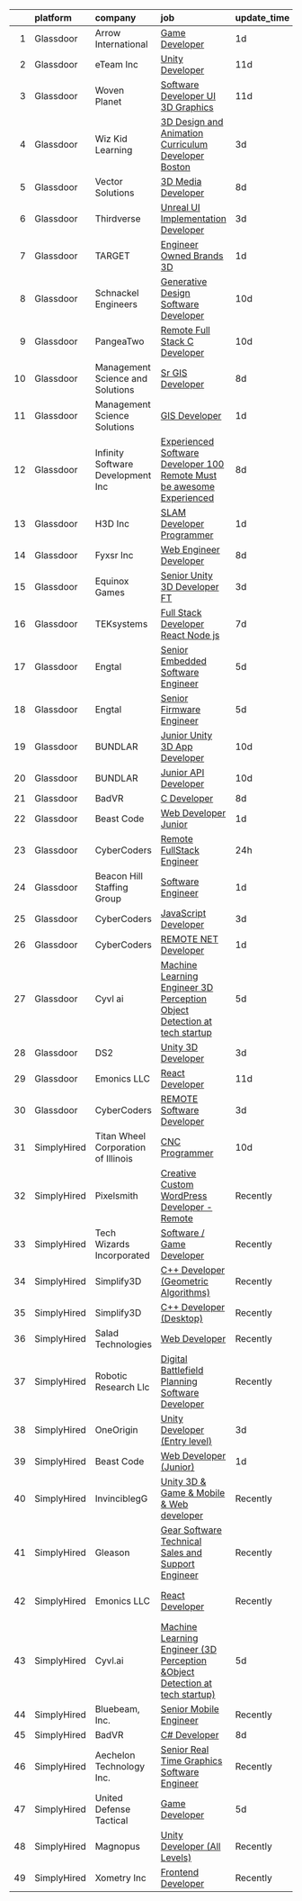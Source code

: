 

|    | platform    | company                             | job                                                                                                                                                                                                                                                                                                                                                                                                                                                                                                                                                                                                                                                                                                                                                                                                                                                                                                                                                                                                                                                                                                                                                                                                                                                                                                                                                                                                | update_time   | location                    |
|---:|:------------|:------------------------------------|:---------------------------------------------------------------------------------------------------------------------------------------------------------------------------------------------------------------------------------------------------------------------------------------------------------------------------------------------------------------------------------------------------------------------------------------------------------------------------------------------------------------------------------------------------------------------------------------------------------------------------------------------------------------------------------------------------------------------------------------------------------------------------------------------------------------------------------------------------------------------------------------------------------------------------------------------------------------------------------------------------------------------------------------------------------------------------------------------------------------------------------------------------------------------------------------------------------------------------------------------------------------------------------------------------------------------------------------------------------------------------------------------------|:--------------|:----------------------------|
|  1 | Glassdoor   | Arrow International                 | [Game Developer](https://www.glassdoor.com/partner/jobListing.htm?pos=108&ao=1110586&s=58&guid=000001820af06bb885a3ee2942134039&src=GD_JOB_AD&t=SR&vt=w&ea=1&cs=1_aa5c3f29&cb=1658040905024&jobListingId=1008008494479&cpc=C4A69CCDBB3B9599&jrtk=3-0-1g85f0r0qklug801-1g85f0r1ag2ck800-8ae01c0f36fe9a0d--6NYlbfkN0Cs_GljMRtxZWq9EeVFiOrfb1E8GU_w2DWk6sAisfzPocODJL1mpd4Pf6XwmzHYX5uVFaZl639YvIUhf-SKfDp7rCWLf-RZZ2tRwus04HweTWsFzpbwwAPxyTadbN7Ao1EH0iw7oUONHlCoEN-l4WPfkkqi9NCtWOn6VRIglnoiBhCpXXAV8Ff-cK8H7tTYmY2CmIpt1uVIUOnA9--oKjw51r887_QKFoOv1IZxyoE9p_KoCKpdcXL9j3M-ZpYuF1uJF4Oep43oRMJf5CCQ5GcCbprUti2zzysFdktgcWyIiJ8Q1frGArAgsAPHd3JCiQs_sENxdxQ28xUDCXyGwYritMDwKehdTzY6ssgU2iaelgf_YgVQ0TAKFGbFpUbT7b6R_hlegU4453hPXs7YBuW0oQ78JFOQwjp1NAvYSLwh2Up7VjH_rsVrcEA6mQmchncDI2wFrPTbtlHCtr8RpFLG2MSaLv3PSR0%3D)                                                                                                                                                                                                                                                                                                                                                                                                                                                                                                                                                                            | 1d            | Greenville, NC              |
|  2 | Glassdoor   | eTeam Inc                           | [Unity Developer](https://www.glassdoor.com/partner/jobListing.htm?pos=111&ao=1110586&s=58&guid=000001820af06bb885a3ee2942134039&src=GD_JOB_AD&t=SR&vt=w&ea=1&cs=1_a136d96b&cb=1658040905025&jobListingId=1007985414064&cpc=9908D8D4413DBB8A&jrtk=3-0-1g85f0r0qklug801-1g85f0r1ag2ck800-e4f5f2f77c7a5e27--6NYlbfkN0BrebvuryEatuNHUHZCAQUz0OnV0ltSPb-mADEOcHGVot9rTrxxekT_0oFh76gfC5mPXlbWNqmB225apfScfrCU2JrkwAS7ewq6yO6Haz_G-wU55LR7RRBedLF-9-2wWB-zpB5YeSZ4IwU1LLrhnPtAiQ9DRpiCdciqnutn4FeqqqxBf-2elZ3V7AfpppKr23KPBMBCPfR-OTGYZ19IKMdIlNHrpsAt0UsO-HlLNkNx48u0cAoTF3ChgQMcLHqr5imSvMoRUsgjhs6RIcO4tpE-XrqtIhmj0aLhx0iBayKFb3cyyKNUr6qrC4xuqjEV8q50SzbkCwcCy1psYJJMWjXItWtAzToZoNF52Hlp_kFaJFu8ZY07CSdSIiyBVNU_Mc2z2SDJ16iRQPoNAHLFBptRygUJ2VysT1exuXRWFSaGGnW_3vX2CrAsikbaPDAzEdhawRVpuFrp1E2TJd4XctTJdEuwQuDlJQJKGNEmgY80ju738tg_bT9kD9Xmm2Ln0FU%3D)                                                                                                                                                                                                                                                                                                                                                                                                                                                                                                                                           | 11d           | Remote                      |
|  3 | Glassdoor   | Woven Planet                        | [Software Developer  UI 3D Graphics ](https://www.glassdoor.com/partner/jobListing.htm?pos=106&ao=1110586&s=58&guid=000001820af06bb885a3ee2942134039&src=GD_JOB_AD&t=SR&vt=w&ea=1&cs=1_7b9a2581&cb=1658040905023&jobListingId=1007986416991&cpc=AE9F6614D4EC1B58&jrtk=3-0-1g85f0r0qklug801-1g85f0r1ag2ck800-45e24007f5f1396f--6NYlbfkN0DSgjPPcnEdvoK3uuxfISLALE6pB1FR7YSHOr_tSg5_QCn410VK5Ds4sai37YL-FnFSoIZqvE9RVYgU4zL2mlfJ_uFXv9xCsapT1JUXc56Sf65AsmN7g1lfrJd60L6aU9d3gZIf_D8CIwL1yA069_Fo_jYKHls2jd_9vSYBSvU59-ydQFe80vLv5vuj0n0bnw-iz4ktEIDf9fnlhf83LcUbu8p0nt2tKPst5ToaxiG-qFrdtSNEjbxdhdOw6nKvqGWo4IK4Q0hiSBeDAI-2ISE_r80UjP3aEiVKkV06JUnGfJdbGpm1j5eZlIhrC9Q2bLsLXkrWHDnMnFQJWevyDGjIKzfLVGc7g0mNb_S0CXKSBt2QgWMnIVaeFzE1gG5PGjEk0EKpJ0N7uHRdsrbqlqK_OvLGtsO4oV41cxKUFdl9VC-5r6OuG_KHLLx2AgYg3qeF5YDC6xyyOp028ULO4BOBCRM04MhhSiYGy2X0JDOtffrasbQZ8hee78ClEQxxINeSP235mVhNQMHHk6A0xljtlCIMNBlBWUyUVSl9G7CKVC1pR3Tj63g8N8ELFVI5bldMZPBPGPyPHw%3D%3D)                                                                                                                                                                                                                                                                                                                                                                                                                                         | 11d           | San Francisco, CA           |
|  4 | Glassdoor   | Wiz Kid Learning                    | [3D Design and Animation Curriculum Developer  Boston ](https://www.glassdoor.com/partner/jobListing.htm?pos=129&ao=1136043&s=58&guid=000001820af06bb885a3ee2942134039&src=GD_JOB_AD&t=SR&vt=w&ea=1&cs=1_7efe1927&cb=1658040905026&jobListingId=1008003616267&jrtk=3-0-1g85f0r0qklug801-1g85f0r1ag2ck800-34dad940bcb33a28-)                                                                                                                                                                                                                                                                                                                                                                                                                                                                                                                                                                                                                                                                                                                                                                                                                                                                                                                                                                                                                                                                        | 3d            | Boston, MA                  |
|  5 | Glassdoor   | Vector Solutions                    | [3D Media Developer](https://www.glassdoor.com/partner/jobListing.htm?pos=120&ao=1136043&s=58&guid=000001820af06bb885a3ee2942134039&src=GD_JOB_AD&t=SR&vt=w&cs=1_9486d29a&cb=1658040905026&jobListingId=1007993677142&jrtk=3-0-1g85f0r0qklug801-1g85f0r1ag2ck800-8e6ab28496598dde-)                                                                                                                                                                                                                                                                                                                                                                                                                                                                                                                                                                                                                                                                                                                                                                                                                                                                                                                                                                                                                                                                                                                | 8d            | Remote                      |
|  6 | Glassdoor   | Thirdverse                          | [Unreal UI Implementation Developer](https://www.glassdoor.com/partner/jobListing.htm?pos=130&ao=1136043&s=58&guid=000001820af06bb885a3ee2942134039&src=GD_JOB_AD&t=SR&vt=w&ea=1&cs=1_87b802e4&cb=1658040905026&jobListingId=1008003638061&jrtk=3-0-1g85f0r0qklug801-1g85f0r1ag2ck800-2670377ed1bb73d7-)                                                                                                                                                                                                                                                                                                                                                                                                                                                                                                                                                                                                                                                                                                                                                                                                                                                                                                                                                                                                                                                                                           | 3d            | Remote                      |
|  7 | Glassdoor   | TARGET                              | [Engineer   Owned Brands 3D](https://www.glassdoor.com/partner/jobListing.htm?pos=124&ao=1136043&s=58&guid=000001820af06bb885a3ee2942134039&src=GD_JOB_AD&t=SR&vt=w&cs=1_dd011598&cb=1658040905026&jobListingId=1008007564528&jrtk=3-0-1g85f0r0qklug801-1g85f0r1ag2ck800-93c1d1327f80894d-)                                                                                                                                                                                                                                                                                                                                                                                                                                                                                                                                                                                                                                                                                                                                                                                                                                                                                                                                                                                                                                                                                                        | 1d            | Minneapolis, MN             |
|  8 | Glassdoor   | Schnackel Engineers                 | [Generative Design Software Developer](https://www.glassdoor.com/partner/jobListing.htm?pos=102&ao=1110586&s=58&guid=000001820af06bb885a3ee2942134039&src=GD_JOB_AD&t=SR&vt=w&ea=1&cs=1_cfcbff0e&cb=1658040905023&jobListingId=1007987458836&cpc=56293B474173B5B8&jrtk=3-0-1g85f0r0qklug801-1g85f0r1ag2ck800-7e547bc3bbec425b--6NYlbfkN0BrTPNwjDoELvBVia9gkET74rNEsU_fi4RRK14NiMbuskwBmYiUl43ITcLe-zL9azDC2bpr2SCa5atbsWtVarJGFgRc_UdXsaXv9eSq5MhWIbYHXS2iNjxtl57jP_-YbQkWhoL7t-RZsYxZUoCrAWVDMEXxgRFdx9CQTy9-cnfIsIM4DpLEIpgy2J1BXSAbDoZsDYZiW9UskOPUg6KDX1b8IT9mMNyS6sgT0sCii9j6QoRfjZGmCi0GaJreKvapcNeFdaY37IdGr4X0b3eBN24X6R3p1-u7iLt0YzAaX37gNTz-A8b8pGksvu9bVfhzRyzuceSHYMZr0ZRCWSU4OC1JMhGXNZGYOFg-fVsgPZs4fnlXCqpLr_9jzqKpvinLcqAgsnla55BrvN9C_itLZPsGs83gWKHkGNR_OQ42fhNtjsKNFeylArrfFl1ciXV_MibVOYXTfznJ0AhqMWCzcBeHNy_ZfNiGPnx04mMBMrfGDHSjtEHxpoRixcBXF4rKWmQ-NP6JX4X17Sv1fRjnztTXAd4qn1qXOxE%3D)                                                                                                                                                                                                                                                                                                                                                                                                                                                                                      | 10d           | Omaha, NE                   |
|  9 | Glassdoor   | PangeaTwo                           | [Remote Full Stack C  Developer](https://www.glassdoor.com/partner/jobListing.htm?pos=109&ao=1110586&s=58&guid=000001820af06bb885a3ee2942134039&src=GD_JOB_AD&t=SR&vt=w&cs=1_15cb54cf&cb=1658040905024&jobListingId=1007987822530&cpc=C5F9C09AE97B3D2F&jrtk=3-0-1g85f0r0qklug801-1g85f0r1ag2ck800-b4681075ca74780a--6NYlbfkN0DNW2r_g_L4iYlqGxiHKsZQ9YGI4uo45ioTMb5HFAR8n6iDGHO1VjmvlIPbblnpE7ZtFBUYOjTuSl88U1jlK8KBNXypQKDW4Bo4bremIaL_2KQUJN-eXeaNSHEhinoUH7nP9bxEoLzuq5DJ5Nb9TgROI_7XQVUiJwM7zoMFyd7Euhr_f6gFbbZO6BDlkf8gzQYV6MoGjHBHKViJA5XOBRhwjapVBkRB1Aum2JdqfhDm6b8Uf9pQcv8wTGVL1Tfy1TUFkBR0CMwMOkCfVRRCvWP-4XZ46fpbV1syBOWQu26TD63i_WuDHtfi1hcJ1GlddN8MGxmliI0ShJf_r3dMhXtB9uAtnWcG02y3lEUqMEeXkNOPvQo6BiHeNox_VDz3SokRQM4De0x1fxiAS1Hswt_Z4GxSETd_93jzS1EPn5-CPDxJsLg5ovwA8QyINsJJFnp1k7Dr2aCeQKO653rtoID8pfixmaK_jlkrG-VW62vionInJgHFmxYI3qkuKsDv_IY%3D)                                                                                                                                                                                                                                                                                                                                                                                                                                                                                                                                 | 10d           | Daphne, AL                  |
| 10 | Glassdoor   | Management Science and Solutions    | [Sr  GIS Developer](https://www.glassdoor.com/partner/jobListing.htm?pos=101&ao=1110586&s=58&guid=000001820af06bb885a3ee2942134039&src=GD_JOB_AD&t=SR&vt=w&ea=1&cs=1_083ec954&cb=1658040905022&jobListingId=1007993181729&cpc=73DBC1829D015C39&jrtk=3-0-1g85f0r0qklug801-1g85f0r1ag2ck800-a9695d677b6a2142--6NYlbfkN0D788tVLZnHYB2JKTLmCXo4PydfvtZKcdbYx6lxKaz3Ivsieb2l0W2pmT-FnCBvTR_2KStkHn2n18Met3D4blVPB3VXfhj9WqCcKZXx2lqe6PNsKh2TVpT8N6_9mGIzwqC1aQ-9oxuxGHefqz2Hzn5Vi7fjIW9PAaonWuAqwN_JRMWxLAokTEh35qHHAVdiPYF0wifcLTh3XfNfxyCTsYTF3aemAgs_fuNBwkH0bKxCvaFM3iNFU9WaRMKaVk9gnUic3xKUOxgRpWah8UEgnR0F8fCiML2Ukum-nUANiuB3b39s2MnwVJ8LwcII5O4a56zYO1ERGi5zZ7upYJGQCsY95z17R7jSbhUbdK39RAW8cO_89uv1qE28moDR3uHlaK2GPwQ-n_vOfoT1l-eaj6Gyt51fQQHDGIs-3qVnNHFjNOqfNLWGXSB6IJaONGLr9HoYZh0Fhx9MVkRBtD-160M1tHF7Oohp_MnDpSUpbjRbBUeemt8L5WnnohnOz-Fyqjjn-xlpYbzYJg%3D%3D)                                                                                                                                                                                                                                                                                                                                                                                                                                                                                                                           | 8d            | Washington, DC              |
| 11 | Glassdoor   | Management Science Solutions        | [GIS Developer](https://www.glassdoor.com/partner/jobListing.htm?pos=103&ao=1110586&s=58&guid=000001820af06bb885a3ee2942134039&src=GD_JOB_AD&t=SR&vt=w&ea=1&cs=1_396b9405&cb=1658040905023&jobListingId=1008008426386&cpc=E5CA8B5EFD9AC7B2&jrtk=3-0-1g85f0r0qklug801-1g85f0r1ag2ck800-f691534a5cb0defb--6NYlbfkN0D5EoDI19pzLD_ZoAvoqM1-O9qeTV9KvYbDAr1-bMzVcQf2IFddxPxdVpy7nU-eKPkVl2j_kXMp2VNSq6XAsCy1xL2FA03BOcK43qNTTXUwQ9ZVeX9oC2-ale2ASakUlZrh_Mk8ZWIt_Nb-3BN0sZjtTDXt05vzuqMIqGR_7P_gsEFFUBVItSBf_XrVMIA1d91eG7doiaQkWGAdx2RN5IG1wcCF6u-a5DHP5v0MkEzL9hIDoyFu6qAbprpapXgHTXwd-izkaQ-cUnWZdOaY0hyd9r5QOY6m7ZVQsk0tqicLFmlOOn4uOwLLr1FzPiUOg-uqECLuG-YWzXUk2s5iLCE5z8v77tNLtbp2m4-pG_wo-pL8x2RRmbt568pgpm4FDP4K5viVowG2MK8Daf1hXLPOcSEPYeUrc6GIDc3YEwwhohqq9SU98Kk2DnGGJ6il-r2HVqw_0a6C9f5Ydju5ldyD0hI4ejnPbYS_vf7Gu4HXuaARBDSoOLQ8NS4JxWw22gT0mfn3PMPeaw%3D%3D)                                                                                                                                                                                                                                                                                                                                                                                                                                                                                                                               | 1d            | Herndon, VA                 |
| 12 | Glassdoor   | Infinity Software Development  Inc  | [Experienced Software Developer 100  Remote Must be awesome Experienced](https://www.glassdoor.com/partner/jobListing.htm?pos=107&ao=1110586&s=58&guid=000001820af06bb885a3ee2942134039&src=GD_JOB_AD&t=SR&vt=w&ea=1&cs=1_d5205f01&cb=1658040905024&jobListingId=1007993394974&cpc=0C139D4CAD5A6DB2&jrtk=3-0-1g85f0r0qklug801-1g85f0r1ag2ck800-eac65cdda7870806--6NYlbfkN0DXKDYI_yepg0NlIxbNRNpLYk6-xAUlLi5O8UrMeMQSh3pNpjdiW1Sf8S7F-R7ry5FRXc-juaRw04YKabKgxk8-6Iru4SUJLBmPhkQiSB2TipXdLRwztxZIGFPW1Q4dowMoeyW0CQZCb3NDnlQrFdAgvHBP5WPEDsrbrqIc9s6hXIaXGTBynWm7xz1TuoFFnYYmO8T8IEX2zzqy6oA_QJHcfz5g92LCJAxTgYVDF9vTbBVK9Zf2jdmL-xAdscqfoMm8NjCqap3VBML0XJO51aIjJrPWcJ7ES_WNXNngqCuKEcqADL85lNeJZe34cuQQT-rQr7Qnj0k4WaQ0GGITgBRL9be4cy_uIziPhipKWG7Gi_OXTPI08PSeNJardg9S0_UksJ6aF0BF_za66pwObb5rZ_FG_AyN7Fa3KmEMEGOvGf1FjnslidFxWTdE4PTNdwbC8SFBbZCrJq80JRtNcOdIAvtaj4jVjZKFxlYsrYIsyT8KMTCPSG_8NXLtUhOpAZql8AH3pffsi-vptf_6o77k7XOnLdoAjnKeWZRwxvw6VhA7YCjJH5rOgcxZXFTGIAE%3D)                                                                                                                                                                                                                                                                                                                                                                                                                    | 8d            | Remote                      |
| 13 | Glassdoor   | H3D  Inc                            | [SLAM Developer Programmer](https://www.glassdoor.com/partner/jobListing.htm?pos=104&ao=1110586&s=58&guid=000001820af06bb885a3ee2942134039&src=GD_JOB_AD&t=SR&vt=w&ea=1&cs=1_7f94c142&cb=1658040905023&jobListingId=1008008514010&cpc=7F406056C5176881&jrtk=3-0-1g85f0r0qklug801-1g85f0r1ag2ck800-5537fc3e7733a8e5--6NYlbfkN0C_kYFcWe4Im3TRdUSuZqhyeMxyATEL5ulxS1hc4rSp6uKqNyxQYFVsQKMFZziBSJ4VVuNJK6yjH_GYAtsTrze1Qz6f4gXqsCRSNFF7QtgPCkfZ1LDRuY6iL-qy01m_njHQ5NguFAnKepn7DqBh6iK6SQil1RNdjY6g5p0OF-GiGKpi1nUh1co2KdAT1kVRsxJtCC6ObuIGrCaFArWdqxZkG31cNjWpNQSXIEWOKXpS2HIJHPoy3jXgnyOZXgz_gTIdp1QDj0_r_8ylIQIZKnFAzfGD1i4KuNeg9GQYlrb7MoIBFjFZdxe0E2-Tg65aqCiZi_H0z_AnqbLoTVzSADIQfUjalqjm80jI-fb7LuhR5XMGCdP9h-y01M86wc1imsWa0gQItMS3cxFUPVlViHE3aRPkr4blolPJfLWOD_2kWNZQpLhEmJUMPznZgnkLQkAfRg3bBdByTxMsjdCHN4pEcO--pQuFwGovHLRtLjcnxUmjO8mRlExDbm-8OqljiKFiwShMGnbcDg%3D%3D)                                                                                                                                                                                                                                                                                                                                                                                                                                                                                                                   | 1d            | Ann Arbor, MI               |
| 14 | Glassdoor   | Fyxsr Inc                           | [Web Engineer Developer](https://www.glassdoor.com/partner/jobListing.htm?pos=125&ao=1136043&s=58&guid=000001820af06bb885a3ee2942134039&src=GD_JOB_AD&t=SR&vt=w&ea=1&cs=1_290613ec&cb=1658040905026&jobListingId=1007993460236&jrtk=3-0-1g85f0r0qklug801-1g85f0r1ag2ck800-97a31c3b0656655e-)                                                                                                                                                                                                                                                                                                                                                                                                                                                                                                                                                                                                                                                                                                                                                                                                                                                                                                                                                                                                                                                                                                       | 8d            | Houston, TX                 |
| 15 | Glassdoor   | Equinox Games                       | [Senior Unity 3D Developer  FT ](https://www.glassdoor.com/partner/jobListing.htm?pos=122&ao=1136043&s=58&guid=000001820af06bb885a3ee2942134039&src=GD_JOB_AD&t=SR&vt=w&ea=1&cs=1_56a52466&cb=1658040905026&jobListingId=1008003082129&jrtk=3-0-1g85f0r0qklug801-1g85f0r1ag2ck800-998934cf1a1a27dd-)                                                                                                                                                                                                                                                                                                                                                                                                                                                                                                                                                                                                                                                                                                                                                                                                                                                                                                                                                                                                                                                                                               | 3d            | Remote                      |
| 16 | Glassdoor   | TEKsystems                          | [Full Stack Developer  React Node js ](https://www.glassdoor.com/partner/jobListing.htm?pos=117&ao=1110586&s=58&guid=000001820af06bb885a3ee2942134039&src=GD_JOB_AD&t=SR&vt=w&cs=1_24629a08&cb=1658040905025&jobListingId=1007994197078&cpc=C4A69CCDBB3B9599&jrtk=3-0-1g85f0r0qklug801-1g85f0r1ag2ck800-e5470a0c88ea5a8f--6NYlbfkN0AuKz8EBO1xHDEL7V2YF9xF3dC_I9B9i-Zw2Jh8clPMK9BxhHDJszxSyW718EipT5MlaGIjSuPp5ThcRqBXMXYGPTa03Ekk-65yCIpng8GrnZwI-xdKEpRv0ZmCj6anxiJ7czwOpXb1PgzGPNwQoOONxMJO8q6FFUY4ZKBspCjha5KoeZTS0ko4AaMUHRfeWAMBbv3bbDnlXd2gTQVgaYALoSmODMjeOJA2Mk3yDs2qxruAB0XsWdOTwtwz6CZ0VZF1miTB2nUYFDfD5XGjtQFODv_7S-Q568hX85EjPdbQHYsNs0_2c-nKSS9MnSEk8_te738jEWTowAQ2A4ZKcunqJnoCMXRLikpZlyaoSUciHMd4T2gvX1ECz8GGhGTaUu0-g7agx3EAEPzj4J1um4hNQukfbld9nhpMMirg0yv2gnUH4kfYoGKDKKDOYO1T3ggdVhZK4Wh98GNXz45kx65B29C93Xu7SCIV4T2UGis2iVht1JuSZFyBob8-PHvfkjOeoufUPtrVbSlZOVrLddN5rvyLRxl4lueE9cnDUg9RZRoifl26SO11szMHaLnAe43G6zfi2UHQ-q0E98Hlia94n-zFFYM1BUEK9005xyqJIRhYr20DnHvLcOV12g2B_Wk3ditJCa5mAa0_RnNSSkIKtYcOQNtgZ0QoWW2D8XCw0ixfeXo7Vyee7Ucnf-lVtK_W6sjBQ-kaLlN2dwMk2UI5Q5fgms30SEWQKPVNlwLrNcc49EZKiIuyvWa50_JEnxID8gwZq_ofBofuUbgo3apRmuMDJ-O09jhiAk2OuX5Ti-4PmrmHPAJ_qoqhSyecoMQmD4ipX04nf8yqFljvz783Qtj3xSkXpjmHbv9Z1lgDnAXQgP4fk4KCAvtT-e_Vj_Bcn8Fh44qqXvyzNEkOZzhu3VZPapyz8mJ5sBUfgIAF6Tb1E8hJQ9OYxgOT8c2ik6pvXD-Ja0bu8A%3D%3D)                                             | 7d            | Atlanta, GA                 |
| 17 | Glassdoor   | Engtal                              | [Senior Embedded Software Engineer](https://www.glassdoor.com/partner/jobListing.htm?pos=118&ao=1110586&s=58&guid=000001820af06bb885a3ee2942134039&src=GD_JOB_AD&t=SR&vt=w&ea=1&cs=1_ce945413&cb=1658040905026&jobListingId=1007997824843&cpc=3BA4CE39D5B5DEF5&jrtk=3-0-1g85f0r0qklug801-1g85f0r1ag2ck800-82d6f23704817a50--6NYlbfkN0B7Z8t6fEMDh_BTkcJVPNJicKvZQEBTy5HSwyHa20ewqmyfWNXjNsfvmtdqiCQm-Exwe_wbqNu0QcFeivMAlMSODOnjPIM4O5KHHcFOrvF3nZ7IR0TS_3NafrLNa-GRmrCLDBAWYCfr-3yabP6jYzArtLUwaDuZHeZnwhhiPjv9hMRAdwv-Rdt9ASIuz4idRbz0TKZQF-X4t57vCD93Dm7cJBJVqkG1iXLBv2p5xbEVnK0fDqQlm6FC07BnjqxGGc4WfaXOSR_srBvw8YhCiux_wi95EXdMrQDIAWmMHl8vHrVHuhwnyHncXoQ_aSXPZXFgwf6Di1ugB4stUtvTf4H9ORwtX0sbzY-0nEHjBD5EuE5ocvdga49LCbkTivxwvLhg2NAsDAFIkd0qZDQTBkrmNMeCiSOiv2-TmL3L5KmSeX9-qkGc9J-euqzTmMiqO9Am2cPZRXdnOw7OIKXm_ZeGY-HCnTPyLj_eGx1BEIq-u9yn3OGIyBbnqaNsXckJDKbu3PmXVmypct6x9aRD7Ql7)                                                                                                                                                                                                                                                                                                                                                                                                                                                                                                       | 5d            | Remote                      |
| 18 | Glassdoor   | Engtal                              | [Senior Firmware Engineer](https://www.glassdoor.com/partner/jobListing.htm?pos=115&ao=1110586&s=58&guid=000001820af06bb885a3ee2942134039&src=GD_JOB_AD&t=SR&vt=w&ea=1&cs=1_fcc74816&cb=1658040905025&jobListingId=1007997749854&cpc=FA84DF7EA1EC2398&jrtk=3-0-1g85f0r0qklug801-1g85f0r1ag2ck800-f352fd73ebb209b7--6NYlbfkN0B7Z8t6fEMDh_BTkcJVPNJicKvZQEBTy5HSwyHa20ewqmyfWNXjNsfvmtdqiCQm-EwkGVhWC41tiQN2mrC4JIHXkbo0d9lIRyVttaPD5n4y0YB2JTrKS8Xs-UojCRzAQwoJnDd55hQ_pVUPu4o1f5GskgQLgBiwmvKf8p3NXDyAG4x17QdoMSExGb1pWsV4vBB2_ImHNbvvR6g50AnjpN8Zrns09zfycjLsQRbrK7rTIDb738o1X0AWH_Fjyh9YNFNFhw5DTl-oNFF65_icYyPERZGR6hji8lM9vd_ZeRPbe4uNBywOU1JSQNPr5lIIPVvLtuHIWht3DxqgYRwc7diFAHktLS_MfXT8tDp9iwKrY4fNfkRDee0jqXaMi9xebClRf4T7RMPGQLVer5PqjfkG5DeeachvlyxQjGLtQ82G6eNAGCj40eNiD9ww0gT9vMYWjYKyHnDg7uQPpscGrg0pFA88Y2jxYsDNN39uckvc1zVseH41tvmxlrfFDns4ZKZ_cyhQ7R0hAXQhTwS7Okvt)                                                                                                                                                                                                                                                                                                                                                                                                                                                                                                                | 5d            | Remote                      |
| 19 | Glassdoor   | BUNDLAR                             | [Junior Unity 3D App Developer](https://www.glassdoor.com/partner/jobListing.htm?pos=127&ao=1136043&s=58&guid=000001820af06bb885a3ee2942134039&src=GD_JOB_AD&t=SR&vt=w&cs=1_ec53d5a0&cb=1658040905026&jobListingId=1007986583896&jrtk=3-0-1g85f0r0qklug801-1g85f0r1ag2ck800-50f9f1a49298fc1d-)                                                                                                                                                                                                                                                                                                                                                                                                                                                                                                                                                                                                                                                                                                                                                                                                                                                                                                                                                                                                                                                                                                     | 10d           | Chicago, IL                 |
| 20 | Glassdoor   | BUNDLAR                             | [Junior API Developer](https://www.glassdoor.com/partner/jobListing.htm?pos=126&ao=1136043&s=58&guid=000001820af06bb885a3ee2942134039&src=GD_JOB_AD&t=SR&vt=w&cs=1_b71e00cf&cb=1658040905026&jobListingId=1007986583910&jrtk=3-0-1g85f0r0qklug801-1g85f0r1ag2ck800-bfbacfb04bfee550-)                                                                                                                                                                                                                                                                                                                                                                                                                                                                                                                                                                                                                                                                                                                                                                                                                                                                                                                                                                                                                                                                                                              | 10d           | Chicago, IL                 |
| 21 | Glassdoor   | BadVR                               | [C  Developer](https://www.glassdoor.com/partner/jobListing.htm?pos=123&ao=1136043&s=58&guid=000001820af06bb885a3ee2942134039&src=GD_JOB_AD&t=SR&vt=w&ea=1&cs=1_71d480a2&cb=1658040905026&jobListingId=1007993870109&jrtk=3-0-1g85f0r0qklug801-1g85f0r1ag2ck800-32f6b856d5d3b74e-)                                                                                                                                                                                                                                                                                                                                                                                                                                                                                                                                                                                                                                                                                                                                                                                                                                                                                                                                                                                                                                                                                                                 | 8d            | Remote                      |
| 22 | Glassdoor   | Beast Code                          | [Web Developer  Junior ](https://www.glassdoor.com/partner/jobListing.htm?pos=119&ao=1136043&s=58&guid=000001820af06bb885a3ee2942134039&src=GD_JOB_AD&t=SR&vt=w&ea=1&cs=1_4f1c6fa9&cb=1658040905026&jobListingId=1008007539723&jrtk=3-0-1g85f0r0qklug801-1g85f0r1ag2ck800-c8e957f991a44925-)                                                                                                                                                                                                                                                                                                                                                                                                                                                                                                                                                                                                                                                                                                                                                                                                                                                                                                                                                                                                                                                                                                       | 1d            | Fort Walton Beach, FL       |
| 23 | Glassdoor   | CyberCoders                         | [Remote FullStack Engineer](https://www.glassdoor.com/partner/jobListing.htm?pos=116&ao=1110586&s=58&guid=000001820af06bb885a3ee2942134039&src=GD_JOB_AD&t=SR&vt=w&ea=1&cs=1_684a12a4&cb=1658040905025&jobListingId=1008009980634&cpc=FB7E4A1762AE5BEC&jrtk=3-0-1g85f0r0qklug801-1g85f0r1ag2ck800-571b3b0fdbc5b03c--6NYlbfkN0CpFJQzrgRR8WqXWK1qKKEqALWJw739KlKqr2H-MSI4eoBlI4EFrmor2FYZMP3muM0K9Plf2oVC_8yqqEuYul4gQmHUweETcuiUd-Lj5I1nVYrpdvzSLUgLG11rEaUcLZPsKsSEikeEiuiB4Fxh8HsKprOf_flwSacIYlH0-MOKBGntY0A_RXJ1iV2tq9BZC6aQYYzogwHjrnIzxgc98UOs_XKoyzzXXeD1x03RZlabND5lR_PM54fJ4s8pgKJv3KjRjErwbd2AKOoOvDotGYbZ_ArcB1j7fkwpT10r56uhf3Ce87UctOEzDOHG903jK-GCgVrg-skDJC9JxxusyB3X9JO3cy1ilwrEkR5QZzTziPHLKXv-oXDeBCtUdU16hBg5CvgKTHLMAIhgJqRYzevNkqqVE4rm6SZnBDN1nM0UvWTlul1Goz6UiVETfSDe9Z401N7GgJ_YxkfACJFLJhHXP6raioJMYJR--plSK29tXfQRc4gpC7iuQ0aiHiMT5T-XICEHqcI_GlJ8mdCIEHKNrvt1_zjLzOxfR2265ycoPVjT3Xkmu_I_AcyxwQZjVppgBFTVWPvvRzNRRjQBUoYm41-IkfaFjZ_YysBvooKZa1JyeoxAermm1lQPnWlg0njXzBj4ulolHyGOJZxYzAJ5Lfnx8tZb2W0V-oGEi0XoC50stRFEUOoum8C7hHHe0MAMDdjD5pytFCpUulz4Hotb0qjynz0dqGHjet1kzRVySP1U-0pckXnP0eaOWCg1Eh7o2sABsrHkq9F4Ix0_zHcUilJSHyq3f6UKTskyImt5vSnbwQb6mWIh6dfQ5xWzPR17vqUEQ2EEhLTeevK_1Gh0_Ou1W1ax5drudci_a13D-ymGaTk00Gc6hm9znDOC24swULTaVJ0rrizv3QppqGYxbZ11KOm8ClFAHe5VV4nMeldr93ByfL0JwXkGNXEHxAlmmkD1ISBsuFtbJ8udCdIZa6fTF2gPu1EJwLOk7aMaPA%3D%3D)                   | 24h           | San Francisco, CA           |
| 24 | Glassdoor   | Beacon Hill Staffing Group          | [Software Engineer](https://www.glassdoor.com/partner/jobListing.htm?pos=110&ao=1110586&s=58&guid=000001820af06bb885a3ee2942134039&src=GD_JOB_AD&t=SR&vt=w&ea=1&cs=1_8323b7f0&cb=1658040905024&jobListingId=1008008936162&cpc=2F9DD8B511C89582&jrtk=3-0-1g85f0r0qklug801-1g85f0r1ag2ck800-f0124955d19a41e1--6NYlbfkN0AEoGMyuqqa4fuJ8ioA0yHILhRJp52EdX7fBgN-aGi6iM2GDh1lJ9NOUQwg-HKPdM_n6ohZcjPO6ffBg4IAS1C13nZoEj4LkNIcYyw9Zmswz-EGQ5LZ0Gv1mV2y3l_vhGaXVJN2K2SfmB4E-r2emFofyMSM3d9B9-w1CvDIKPhDZJgLGhCOEWkAPiow8Jd2CqIIhAlN63wuGic8OTUsfCCSat-RkXqu55McKs8LvW4RMtOgJl3Q98wrVEE2p5wkkItYXgmPvyqTziunqJLZ9p-g-UOZap-0bGBE0vaGjmFk-JGLKW6czSOHZExr9mY0hnXNI9bRLWi7hzhe_dzNZc7nRNuoOWCs839JYxSVhTwXL3ro6WFr99grF_F8nKW1h1hIqkylVRL_o5NFcZmtJ21VvWef3BCyJ8G73HPtUyMDG5rZypP7MEHBE6SmWfXq9M7afCnl3fvYWanmLP4hD0WrOYDylGA2yyxJPh-ijh_bVZMBuVAC6UaPIWLO4GcITI0DjBjGRzeIVNBU_ve3QEZ_QK1eLn3i0UiL3oGpVtCSXA%3D%3D)                                                                                                                                                                                                                                                                                                                                                                                                                                                                                           | 1d            | Remote                      |
| 25 | Glassdoor   | CyberCoders                         | [JavaScript Developer](https://www.glassdoor.com/partner/jobListing.htm?pos=113&ao=1110586&s=58&guid=000001820af06bb885a3ee2942134039&src=GD_JOB_AD&t=SR&vt=w&ea=1&cs=1_9ba37f54&cb=1658040905025&jobListingId=1008003038428&cpc=6FC5BA77C9A4CD78&jrtk=3-0-1g85f0r0qklug801-1g85f0r1ag2ck800-51cfb9307bf8d986--6NYlbfkN0CpFJQzrgRR8WqXWK1qKKEqALWJw739KlKqr2H-MSI4eoBlI4EFrmor2FYZMP3muM0j5H2zccCLKjxNXi7pGyBypUwueuCYR7fzGW5SiG2ugKWP90M9oyfV7YRmJG4Xo50IKMJCDxTTtchZ0Vnu0y4-ZzgQ1d6RdQRXT79y0EMEtBiFK_Yd0SmFBMiovVnITUdVBHQUf-2MOXbAyvsfE-iKYSvCkUNsTTcCcADwx5wM6-jtt7NE5d_qBQ15GVa7Gq5DCA2s_b2tPOvPiHjtYNRsW8sQ57w7qiul5vK7-t8Fio3kGJgu5G4uNuXAUtL5hDytaoNiAiXek-zDwkF8MnVZ3yRBKJM1rvPc93X1cZs-J_-FxAIxDWHJo3cwXQrt_x4T0I2T_Nrgy85TmVesmL52hJjcZ5cep86TrIAzgbHzpiYh8_intWHGd4u47vMKQIAyORUXlnku-MtLALcKmpC6seCVnqXw9AhBZG3-H8eNSDE8nY-WETTyfHNoWg7nVDzGSFYkHPWFdU5a0VqmVWINkDeSaaX9KH3yOUMBYuqbWNUofUrKnNgTWm2bNRcx1mgqlBvEAa_NizLm_q3gG4volhV-qr9RnNLMv7dKs8Z7UD8YqK_xlhwSGkgFW7yLmvdMZK0TG9KELAI38JKFP8Sbmbvc-hO5C2EV_gJPA2ZcjfiNcuQPptkj7a0SzYv1W3OrqzovbCN7EEEqRnzcrwrAyQMa5RUx-OZ5CmZ_0oU2ReWH7OurC65WUthFNZt91iI8l4-yPp8NGlDeHz8_GbxFfRuQIGHKefzsUNjawcoBIpiJAHqIZ6bOXwVilTfq60Lm_YIdrd3kAQakXHL69iLxNUTWJSdiloxEsgXasuYdvL7UUFF4rpnIxJ5rkyASUUISxjsJ91g0_ho-eOKLkIaLYneXDL3drWHW5TD2fm6mYpM9OxN5Ott--lyeREZkLMIcKEXDeEtS5hIPSMtKWPY4ecqa6xECf80%3D)                                      | 3d            | San Diego, CA               |
| 26 | Glassdoor   | CyberCoders                         | [REMOTE    NET Developer](https://www.glassdoor.com/partner/jobListing.htm?pos=112&ao=1110586&s=58&guid=000001820af06bb885a3ee2942134039&src=GD_JOB_AD&t=SR&vt=w&ea=1&cs=1_9455bea2&cb=1658040905025&jobListingId=1008008701966&cpc=47CFDC01B3F81FAC&jrtk=3-0-1g85f0r0qklug801-1g85f0r1ag2ck800-32609025d60cc9ca--6NYlbfkN0CpFJQzrgRR8WqXWK1qKKEqALWJw739KlKqr2H-MSI4eoBlI4EFrmor2FYZMP3muM1oRu76nIrQEWrq-nzECdAveoNzwYlYWLzN6FQ4mInq0W_-MeaT-7q-6mQjMIk3ofMYQAN8w-QNHGRYnyg0u8Gi4SmT_SpBxCpmUhy3NrjLgskUtGxFMJhOWsqkUgMd9wI59j3SOZWpoGxYk9AnMyfgNvPe_IqlvtSEJfK5ZU54r7HpBSyd1chu5aUMvDvL7Ptti696Csn-jvGm062MJ9BoykwyWfGKE7nkiFfMFdv456jIhB5FyMclU59y-KHg_AFGgNSVi3AvG9I8IgOODPw47QEDskuI2X0hh-OdnkGvHBKGjrxl9iU19Xvfwv3-whX2KgjcB0K7RdSXpe5Htsg7IlnUFQL3pEH2lOX1FqXcsGM0ymlzY-L2H33w3wC18kV3D4xd_V_ph-3c9E61hkbTuYtGTjCagArhdycCQ0PsDlRmtBawYKpjG_KIjABgkfIcZiuaFyyRzqOa4TBw2bAU1VmNziRAF-57xPN-3b6hGa_uGBhc-Qm1J7A1PA0Rnervf_oee3tNVfG1FqX8mg-eHuJloW7w7OBjbRArvOhoT4v0Vw_ZLVxUWLOpahZmNB9D9b192D8U808uvOJR9S07AK7yFVHy7s9vYf4vu8IOV7o0_tozxgDqP7V7LsT2z8DwcbCPsOsjEqOuy_BLV07jvE7X2qdnA6oRArUE5NwVkBKmOvm_xm1tEquqfkZek0Ja7EW-NFpQzNk2TPPzd8fwvVTW9-lFncf84de5j33RxgQqrFZyEI9ix4Ad9kI38rkxhy0ry8ROgTkdF4nQTKxYZXxFa_hvNRc1XKOO2STH3ODB2b-mq3NUQYwU58kg7tlS0l2qH4KY-ORQPFeMcVLd181CMVjvqn7JvKRaMmoYvMh0qYPc0lEdli4CHALDRWMNaSDcBFosZBvZOVhE47aSblyR6DYRO5hAWaiboLDSFA%3D%3D)                     | 1d            | Mountain View, CA           |
| 27 | Glassdoor   | Cyvl ai                             | [Machine Learning Engineer  3D Perception  Object Detection at tech startup ](https://www.glassdoor.com/partner/jobListing.htm?pos=128&ao=1136043&s=58&guid=000001820af06bb885a3ee2942134039&src=GD_JOB_AD&t=SR&vt=w&ea=1&cs=1_75da709d&cb=1658040905026&jobListingId=1007998236962&jrtk=3-0-1g85f0r0qklug801-1g85f0r1ag2ck800-7be2808d16d0faf1-)                                                                                                                                                                                                                                                                                                                                                                                                                                                                                                                                                                                                                                                                                                                                                                                                                                                                                                                                                                                                                                                  | 5d            | Somerville, MA              |
| 28 | Glassdoor   | DS2                                 | [Unity 3D Developer](https://www.glassdoor.com/partner/jobListing.htm?pos=105&ao=1110586&s=58&guid=000001820af06bb885a3ee2942134039&src=GD_JOB_AD&t=SR&vt=w&ea=1&cs=1_c311cedf&cb=1658040905023&jobListingId=1008003789277&cpc=AF1E4A3695F490BE&jrtk=3-0-1g85f0r0qklug801-1g85f0r1ag2ck800-3dc75a4ae4966aae--6NYlbfkN0BKZiTU3MWSf2834NP8-BeeJRmueELpPi8r1E1YtrvsfHIZFXDrlmQ558dKnDmfieoIbn97QAPoRW-TZ4mkqvqP2tqzRnsaUdrNmaIPkW_IKr_b80_HPUsdUYmP5ZWsVs3gTiWr6j4NWSiCx2g7a77tRh7VYoXUMP1SO6_vUSlwwpxN9kSPQ8zkOUvjLEvmMQ9XOxRSfVcXxV8tU0yGawxvcjSomHkiQuQ6wGMCplH_yILu0hQTE81cZk3A3VvwLS8XeZCPCeVxiV41GvvCaNVPuPD5cUVXSJTygB5Y493dgGnSLTIXNYIdTJJwucr9KySBCwvLC3Ot84pxezpLEKRs1toqX3-Vx7PwDOrdIJIzau7mN8G8WzvTdXwB4yeb3F9KJNvrlCYPZI3DwohZPwJs1SHg7xm-7a6DRk7e9az-NVndp_9cF6znqDCeShZwSYW1LgpGrM-twrEQWp-xbr3MbvlGnOAKf9CUzH_8XxaY4cAUZPjCYtRVOusdZCx8kOmxLRTzNfSFSg%3D%3D)                                                                                                                                                                                                                                                                                                                                                                                                                                                                                                                          | 3d            | Niceville, FL               |
| 29 | Glassdoor   | Emonics LLC                         | [React Developer](https://www.glassdoor.com/partner/jobListing.htm?pos=121&ao=1136043&s=58&guid=000001820af06bb885a3ee2942134039&src=GD_JOB_AD&t=SR&vt=w&ea=1&cs=1_b2535df8&cb=1658040905026&jobListingId=1007985018336&jrtk=3-0-1g85f0r0qklug801-1g85f0r1ag2ck800-5cbd975220b7b84d-)                                                                                                                                                                                                                                                                                                                                                                                                                                                                                                                                                                                                                                                                                                                                                                                                                                                                                                                                                                                                                                                                                                              | 11d           | Ohio City, OH               |
| 30 | Glassdoor   | CyberCoders                         | [REMOTE Software Developer](https://www.glassdoor.com/partner/jobListing.htm?pos=114&ao=1110586&s=58&guid=000001820af06bb885a3ee2942134039&src=GD_JOB_AD&t=SR&vt=w&ea=1&cs=1_9e8a3354&cb=1658040905025&jobListingId=1008003038599&cpc=47CFDC01B3F81FAC&jrtk=3-0-1g85f0r0qklug801-1g85f0r1ag2ck800-e6a49d835f9104d5--6NYlbfkN0CpFJQzrgRR8WqXWK1qKKEqALWJw739KlKqr2H-MSI4eoBlI4EFrmor2FYZMP3muM0j5H2zccCLKs0pERBYqLB69WHjFGzSeaDBlSQcXAJIGsGVz6SDOpq3l8aj7lTUmyYm2s7iG-1_MpeleW6rDM5Ge1--zgOAtSX1-A__wT_8VB8MC3G9SJvxJOF4ByInTaoxMNElkskRirSOxzWKlLC00bDmnh8X8jEo3ErgfrNp_1BoGIel_ZOaKOeeVJ1KFOSollNZjDF4SgQZ7IO6myW0lw1CpISj-T33_W-F2PGrsQuBjpdS9o9RSkqt-mYnjQLqgpcgCYU8laKxOGoRQtiE0DiuvW-wWp-GF9sb-8n4ig3gcPV8Jc8Kziy_yRQSJPf1ryKJ9md_bag73Pzcr7qM77N0KypPmBSZ6YVUmNtTtnuK3V2GLLVHF2Y2Wvb5ALPhgeryjTPXcSZ990wLMljv6p2Cxy9hy2wJ8JCZ-2PLiNWSglvv2dAkuw0YvuNoyRR_RxIcw2MRz8o2PmDdgiT21xnMn8CcXSo_9KrvfpOJhp475qRZMnVM_TSxnnyXA4IqvcuDkM3Mi_5hkVlvMJuU0gPn3_n1P3W2CLhmy_uO0wcQ82vSmOazsCELQMKnB8vajo0AEIJsUbICdCllNckdAj0DduwH5y_p4fZCoeaYF4SPuEIpCYQBq9pICD07P1QlGqMmhVBQJjhMFPmn3XZY3dg5Uc_op8HncBc5NXytWU7b6tP64X0UCZSPbUKtfecDx_zNKwR3I5pEck99aUA2bj4iXSM3nwwfl5T_AGWLvzDlkwTW4F9-NxzubLB2gc82FPd4ab1pV5N9tC-y7h0RkvVfhxLxFHtCbEJO9jhX4h0ck9hpA35oGGpQKDowlnuLLIoDI4IOqQPe8-9GBYJjs9WrEyleXS-dKTeGaDfbgGPD9DwNKZRgYQdO1uDOEgSVGM8y5gBhTA1du1jWO4nwUEtE3ySee120mBT53j8OppXCykrx1Hm7_eXRE_t6vbw%3D) | 3d            | Tampa, FL                   |
| 31 | SimplyHired | Titan Wheel Corporation of Illinois | [CNC Programmer](https://www.simplyhired.com/job/0IlW7tQmN98zbzn7i8y2KSf3H1Bov9z9U-ARJ_43YEn-Ymoxm0Hn7A?q=3d+developer)                                                                                                                                                                                                                                                                                                                                                                                                                                                                                                                                                                                                                                                                                                                                                                                                                                                                                                                                                                                                                                                                                                                                                                                                                                                                            | 10d           | Quincy, IL                  |
| 32 | SimplyHired | Pixelsmith                          | [Creative Custom WordPress Developer - Remote](https://www.simplyhired.com/job/CSMe5ZOiD_hcyiyf1R0d0crfmboeiyB266PClwOQXhmqnPgx6T0RvA?q=3d+developer)                                                                                                                                                                                                                                                                                                                                                                                                                                                                                                                                                                                                                                                                                                                                                                                                                                                                                                                                                                                                                                                                                                                                                                                                                                              | Recently      | Remote                      |
| 33 | SimplyHired | Tech Wizards Incorporated           | [Software / Game Developer](https://www.simplyhired.com/job/e1Xg8q4HjXRCsDPRzuVu3tAJQrYcP6Ur5K6-HJdjMeP7OuhuYI3_vQ?q=3d+developer)                                                                                                                                                                                                                                                                                                                                                                                                                                                                                                                                                                                                                                                                                                                                                                                                                                                                                                                                                                                                                                                                                                                                                                                                                                                                 | Recently      | Dahlgren, VA                |
| 34 | SimplyHired | Simplify3D                          | [C++ Developer (Geometric Algorithms)](https://www.simplyhired.com/job/wOkovyVk25GGgOZYn4Lq2Cv9sss8VNkdE9-T7IuZWIypDzwEq5rQVg?q=3d+developer)                                                                                                                                                                                                                                                                                                                                                                                                                                                                                                                                                                                                                                                                                                                                                                                                                                                                                                                                                                                                                                                                                                                                                                                                                                                      | Recently      | Cincinnati, OH              |
| 35 | SimplyHired | Simplify3D                          | [C++ Developer (Desktop)](https://www.simplyhired.com/job/Beb_zuLeXndUTEf47qH9z1yYmr89_BjXJNhOY28X8zJUKeWBCMAwaA?q=3d+developer)                                                                                                                                                                                                                                                                                                                                                                                                                                                                                                                                                                                                                                                                                                                                                                                                                                                                                                                                                                                                                                                                                                                                                                                                                                                                   | Recently      | Cincinnati, OH              |
| 36 | SimplyHired | Salad Technologies                  | [Web Developer](https://www.simplyhired.com/job/fEMPgcKNxpB0cCe-jDu1MB6uMKhqgkk1q_c6S4LV1jYvW-eFPXhMzQ?q=3d+developer)                                                                                                                                                                                                                                                                                                                                                                                                                                                                                                                                                                                                                                                                                                                                                                                                                                                                                                                                                                                                                                                                                                                                                                                                                                                                             | Recently      | Remote                      |
| 37 | SimplyHired | Robotic Research Llc                | [Digital Battlefield Planning Software Developer](https://www.simplyhired.com/job/uxo8U8O3SsQyk042tb3jw7PYybX9tQdrBCVCeY8QdugI2CsOsamUVg?q=3d+developer)                                                                                                                                                                                                                                                                                                                                                                                                                                                                                                                                                                                                                                                                                                                                                                                                                                                                                                                                                                                                                                                                                                                                                                                                                                           | Recently      | Clarksburg, MD              |
| 38 | SimplyHired | OneOrigin                           | [Unity Developer (Entry level)](https://www.simplyhired.com/job/S1fkfTVwLBIkaZMoNyltL8mr5PGAyoMnX67GlXliptvZdvJaLVYHHg?q=3d+developer)                                                                                                                                                                                                                                                                                                                                                                                                                                                                                                                                                                                                                                                                                                                                                                                                                                                                                                                                                                                                                                                                                                                                                                                                                                                             | 3d            | Norwalk, CT                 |
| 39 | SimplyHired | Beast Code                          | [Web Developer (Junior)](https://www.simplyhired.com/job/gY0SoeHx-aCJ9i34aWFRYqF-Plvqma36YZYxz-48sByPnY_KSBjULw?q=3d+developer)                                                                                                                                                                                                                                                                                                                                                                                                                                                                                                                                                                                                                                                                                                                                                                                                                                                                                                                                                                                                                                                                                                                                                                                                                                                                    | 1d            | Fort Walton Beach, FL       |
| 40 | SimplyHired | InvinciblegG                        | [Unity 3D & Game & Mobile & Web developer](https://www.simplyhired.com/job/JvjCBN1uXXI4Hf6zDT7cVkoXayetcou7pd27hoYPuosFEwxU6wrIrA?q=3d+developer)                                                                                                                                                                                                                                                                                                                                                                                                                                                                                                                                                                                                                                                                                                                                                                                                                                                                                                                                                                                                                                                                                                                                                                                                                                                  | Recently      | Bethesda, MD                |
| 41 | SimplyHired | Gleason                             | [Gear Software Technical Sales and Support Engineer](https://www.simplyhired.com/job/92NL6SKS7QhnnLI6D5PJGJPIyhKakFssQfmHV5UKh7NM60kuBz4BKw?q=3d+developer)                                                                                                                                                                                                                                                                                                                                                                                                                                                                                                                                                                                                                                                                                                                                                                                                                                                                                                                                                                                                                                                                                                                                                                                                                                        | Recently      | Rochester, NY               |
| 42 | SimplyHired | Emonics LLC                         | [React Developer](https://www.simplyhired.com/job/jyNnyx0lDPHpvRFe5bx5YVWEWMDywwxzLoGBUGWcKMqgCzQWthjzTw?q=3d+developer)                                                                                                                                                                                                                                                                                                                                                                                                                                                                                                                                                                                                                                                                                                                                                                                                                                                                                                                                                                                                                                                                                                                                                                                                                                                                           | Recently      | California, MD +2 locations |
| 43 | SimplyHired | Cyvl.ai                             | [Machine Learning Engineer (3D Perception &Object Detection at tech startup)](https://www.simplyhired.com/job/rYEmX5gfpr-kR-Daqr-d7kr11hfABMZrV6N-mKa2U6DNiqbVG54QKQ?q=3d+developer)                                                                                                                                                                                                                                                                                                                                                                                                                                                                                                                                                                                                                                                                                                                                                                                                                                                                                                                                                                                                                                                                                                                                                                                                               | 5d            | Somerville, MA              |
| 44 | SimplyHired | Bluebeam, Inc.                      | [Senior Mobile Engineer](https://www.simplyhired.com/job/xJChIcymtiVXNZSc3ZQoZRxicUdBbX9jXXPtViLjv85lewCbbeqinQ?q=3d+developer)                                                                                                                                                                                                                                                                                                                                                                                                                                                                                                                                                                                                                                                                                                                                                                                                                                                                                                                                                                                                                                                                                                                                                                                                                                                                    | Recently      | Dallas, TX                  |
| 45 | SimplyHired | BadVR                               | [C# Developer](https://www.simplyhired.com/job/yResg5fOOutELm6UG4GvySDaO4hTSDAaTl3h4ozsgOqhvGw6WTRn7g?q=3d+developer)                                                                                                                                                                                                                                                                                                                                                                                                                                                                                                                                                                                                                                                                                                                                                                                                                                                                                                                                                                                                                                                                                                                                                                                                                                                                              | 8d            | Remote                      |
| 46 | SimplyHired | Aechelon Technology Inc.            | [Senior Real Time Graphics Software Engineer](https://www.simplyhired.com/job/rcdIZu0u86YflWDJtkQswNVvTN3B-3L7qF5--HTYfTqZ6vl6sJ-lpA?q=3d+developer)                                                                                                                                                                                                                                                                                                                                                                                                                                                                                                                                                                                                                                                                                                                                                                                                                                                                                                                                                                                                                                                                                                                                                                                                                                               | Recently      | Overland Park, KS           |
| 47 | SimplyHired | United Defense Tactical             | [Game Developer](https://www.simplyhired.com/job/Xi0pflfTrR32dtFcV4SYghbF-SVy2M7ftRSQFqQQk3sQsCHuyyDdDQ?q=3d+developer)                                                                                                                                                                                                                                                                                                                                                                                                                                                                                                                                                                                                                                                                                                                                                                                                                                                                                                                                                                                                                                                                                                                                                                                                                                                                            | 5d            | Costa Mesa, CA              |
| 48 | SimplyHired | Magnopus                            | [Unity Developer (All Levels)](https://www.simplyhired.com/job/vPypX05jFCjXy9ymS1tlMhP8Zpx81wwzBDbU2anSTS_WypcGgAQCYg?q=3d+developer)                                                                                                                                                                                                                                                                                                                                                                                                                                                                                                                                                                                                                                                                                                                                                                                                                                                                                                                                                                                                                                                                                                                                                                                                                                                              | Recently      | Los Angeles, CA             |
| 49 | SimplyHired | Xometry Inc                         | [Frontend Developer](https://www.simplyhired.com/job/7ieoXXGZjYUxxRu-dK3uEmiYR4U56UbFDUInN299iapu4tTe65I57A?q=3d+developer)                                                                                                                                                                                                                                                                                                                                                                                                                                                                                                                                                                                                                                                                                                                                                                                                                                                                                                                                                                                                                                                                                                                                                                                                                                                                        | Recently      | United States               |